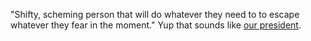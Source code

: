 "Shifty, scheming person that will do whatever they need to to escape whatever they fear in the moment." Yup that sounds like <a href="https://www.urbandictionary.com/define.php?term=weasel">our president</a>. 
